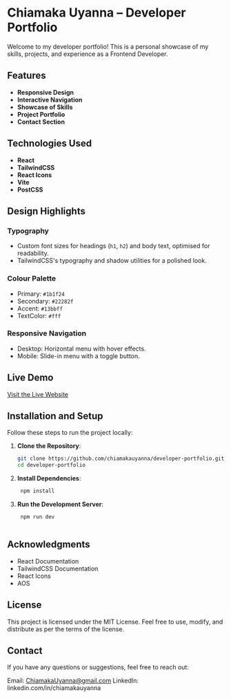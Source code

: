 # Chiamaka Uyanna – Developer Portfolio

Welcome to my developer portfolio! This is a personal showcase of my skills, projects, and experience as a Frontend Developer.

## Features

- **Responsive Design**
- **Interactive Navigation**
- **Showcase of Skills**
- **Project Portfolio**
- **Contact Section**



## Technologies Used

- **React**
- **TailwindCSS**
- **React Icons**
- **Vite**
- **PostCSS**



## Design Highlights

### Typography
- Custom font sizes for headings (`h1`, `h2`) and body text, optimised for readability.
- TailwindCSS's typography and shadow utilities for a polished look.

### Colour Palette
- Primary: `#1b1f24` 
- Secondary: `#22282f` 
- Accent: `#13bbff` 
- TextColor: `#fff` 

### Responsive Navigation
- Desktop: Horizontal menu with hover effects.
- Mobile: Slide-in menu with a toggle button.



## Live Demo

[Visit the Live Website](https://developer-portfolio-flax-seven.vercel.app/)  



## Installation and Setup

Follow these steps to run the project locally:

1. **Clone the Repository**:

   ```bash
   git clone https://github.com/chiamakauyanna/developer-portfolio.git
   cd developer-portfolio
   
2. **Install Dependencies**:

   ```bash 
    npm install

3. **Run the Development Server**:

   ```bash
    npm run dev



## Acknowledgments

- React Documentation
- TailwindCSS Documentation
- React Icons
- AOS



## License
This project is licensed under the MIT License.
Feel free to use, modify, and distribute as per the terms of the license.



## Contact
If you have any questions or suggestions, feel free to reach out:

Email: ChiamakaUyanna@gmail.com
LinkedIn: linkedin.com/in/chiamakauyanna
